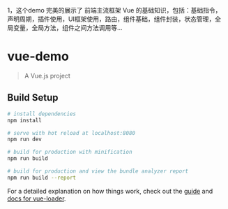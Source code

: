 1，这个demo 完美的展示了 前端主流框架 Vue  的基础知识，包括：基础指令，声明周期，插件使用，UI框架使用，路由，组件基础，组件封装，状态管理，全局变量，全局方法，组件之间方法调用等...




# vue-demo

> A Vue.js project

## Build Setup

``` bash
# install dependencies
npm install

# serve with hot reload at localhost:8080
npm run dev

# build for production with minification
npm run build

# build for production and view the bundle analyzer report
npm run build --report
```

For a detailed explanation on how things work, check out the [guide](http://vuejs-templates.github.io/webpack/) and [docs for vue-loader](http://vuejs.github.io/vue-loader).
